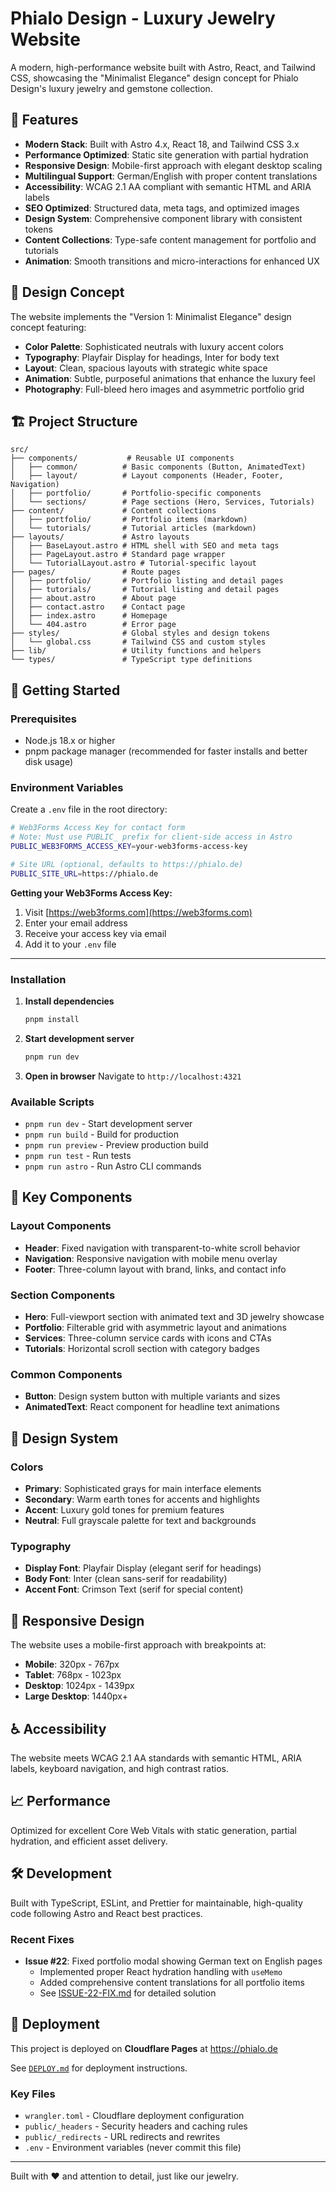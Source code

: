 # Phialo Design - Luxury Jewelry Website

A modern, high-performance website built with Astro, React, and Tailwind CSS, showcasing the "Minimalist Elegance" design concept for Phialo Design's luxury jewelry and gemstone collection.

## 🌟 Features

- **Modern Stack**: Built with Astro 4.x, React 18, and Tailwind CSS 3.x
- **Performance Optimized**: Static site generation with partial hydration
- **Responsive Design**: Mobile-first approach with elegant desktop scaling
- **Multilingual Support**: German/English with proper content translations
- **Accessibility**: WCAG 2.1 AA compliant with semantic HTML and ARIA labels
- **SEO Optimized**: Structured data, meta tags, and optimized images
- **Design System**: Comprehensive component library with consistent tokens
- **Content Collections**: Type-safe content management for portfolio and tutorials
- **Animation**: Smooth transitions and micro-interactions for enhanced UX

## 🎨 Design Concept

The website implements the "Version 1: Minimalist Elegance" design concept featuring:

- **Color Palette**: Sophisticated neutrals with luxury accent colors
- **Typography**: Playfair Display for headings, Inter for body text
- **Layout**: Clean, spacious layouts with strategic white space
- **Animation**: Subtle, purposeful animations that enhance the luxury feel
- **Photography**: Full-bleed hero images and asymmetric portfolio grid

## 🏗️ Project Structure

```
src/
├── components/           # Reusable UI components
│   ├── common/          # Basic components (Button, AnimatedText)
│   ├── layout/          # Layout components (Header, Footer, Navigation)
│   ├── portfolio/       # Portfolio-specific components
│   └── sections/        # Page sections (Hero, Services, Tutorials)
├── content/             # Content collections
│   ├── portfolio/       # Portfolio items (markdown)
│   └── tutorials/       # Tutorial articles (markdown)
├── layouts/             # Astro layouts
│   ├── BaseLayout.astro # HTML shell with SEO and meta tags
│   ├── PageLayout.astro # Standard page wrapper
│   └── TutorialLayout.astro # Tutorial-specific layout
├── pages/               # Route pages
│   ├── portfolio/       # Portfolio listing and detail pages
│   ├── tutorials/       # Tutorial listing and detail pages
│   ├── about.astro      # About page
│   ├── contact.astro    # Contact page
│   ├── index.astro      # Homepage
│   └── 404.astro        # Error page
├── styles/              # Global styles and design tokens
│   └── global.css       # Tailwind CSS and custom styles
├── lib/                 # Utility functions and helpers
└── types/               # TypeScript type definitions
```

## 🚀 Getting Started

### Prerequisites

- Node.js 18.x or higher
- pnpm package manager (recommended for faster installs and better disk usage)


### Environment Variables

Create a `.env` file in the root directory:

```bash
# Web3Forms Access Key for contact form
# Note: Must use PUBLIC_ prefix for client-side access in Astro
PUBLIC_WEB3FORMS_ACCESS_KEY=your-web3forms-access-key

# Site URL (optional, defaults to https://phialo.de)
PUBLIC_SITE_URL=https://phialo.de
```

**Getting your Web3Forms Access Key:**
1. Visit [https://web3forms.com](https://web3forms.com)
2. Enter your email address
3. Receive your access key via email
4. Add it to your `.env` file

---

### Installation

1. **Install dependencies**
   ```bash
   pnpm install
   ```

2. **Start development server**
   ```bash
   pnpm run dev
   ```

3. **Open in browser**
   Navigate to `http://localhost:4321`

### Available Scripts

- `pnpm run dev` - Start development server
- `pnpm run build` - Build for production
- `pnpm run preview` - Preview production build
- `pnpm run test` - Run tests
- `pnpm run astro` - Run Astro CLI commands

## 🎯 Key Components

### Layout Components

- **Header**: Fixed navigation with transparent-to-white scroll behavior
- **Navigation**: Responsive navigation with mobile menu overlay
- **Footer**: Three-column layout with brand, links, and contact info

### Section Components

- **Hero**: Full-viewport section with animated text and 3D jewelry showcase
- **Portfolio**: Filterable grid with asymmetric layout and animations
- **Services**: Three-column service cards with icons and CTAs
- **Tutorials**: Horizontal scroll section with category badges

### Common Components

- **Button**: Design system button with multiple variants and sizes
- **AnimatedText**: React component for headline text animations

## 🎨 Design System

### Colors

- **Primary**: Sophisticated grays for main interface elements
- **Secondary**: Warm earth tones for accents and highlights
- **Accent**: Luxury gold tones for premium features
- **Neutral**: Full grayscale palette for text and backgrounds

### Typography

- **Display Font**: Playfair Display (elegant serif for headings)
- **Body Font**: Inter (clean sans-serif for readability)
- **Accent Font**: Crimson Text (serif for special content)

## 📱 Responsive Design

The website uses a mobile-first approach with breakpoints at:

- **Mobile**: 320px - 767px
- **Tablet**: 768px - 1023px
- **Desktop**: 1024px - 1439px
- **Large Desktop**: 1440px+

## ♿ Accessibility

The website meets WCAG 2.1 AA standards with semantic HTML, ARIA labels, keyboard navigation, and high contrast ratios.

## 📈 Performance

Optimized for excellent Core Web Vitals with static generation, partial hydration, and efficient asset delivery.

## 🛠️ Development

Built with TypeScript, ESLint, and Prettier for maintainable, high-quality code following Astro and React best practices.

### Recent Fixes

- **Issue #22**: Fixed portfolio modal showing German text on English pages
  - Implemented proper React hydration handling with `useMemo`
  - Added comprehensive content translations for all portfolio items
  - See [ISSUE-22-FIX.md](./ISSUE-22-FIX.md) for detailed solution

## 🚀 Deployment

This project is deployed on **Cloudflare Pages** at https://phialo.de

See [`DEPLOY.md`](./DEPLOY.md) for deployment instructions.

### Key Files

- `wrangler.toml` - Cloudflare deployment configuration
- `public/_headers` - Security headers and caching rules
- `public/_redirects` - URL redirects and rewrites
- `.env` - Environment variables (never commit this file)

---

Built with ❤️ and attention to detail, just like our jewelry.
